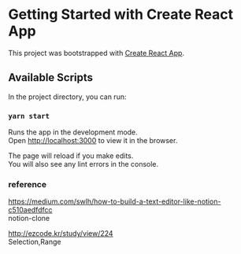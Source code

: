 # Getting Started with Create React App

This project was bootstrapped with [Create React App](https://github.com/facebook/create-react-app).

## Available Scripts

In the project directory, you can run:

### `yarn start`

Runs the app in the development mode.\
Open [http://localhost:3000](http://localhost:3000) to view it in the browser.

The page will reload if you make edits.\
You will also see any lint errors in the console.

### reference

https://medium.com/swlh/how-to-build-a-text-editor-like-notion-c510aedfdfcc \
notion-clone

http://ezcode.kr/study/view/224 \
Selection,Range

